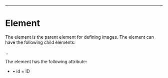 

---

# Element

The <imagegroup> element is the parent element for defining images. The element can have the following child elements:

<image> , <imagelist>

The <imagegroup> element has the following attribute:

- • id = ID